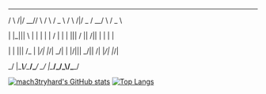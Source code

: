  _     _____ _     _     ____    _      ____  ____  _     ____ 
 
/ \ /|/  __// \   / \   /  _ \  / \  /|/  _ \/  __\/ \   /  _ \

| |_|||  \  | |   | |   | / \|  | |  ||| / \||  \/|| |   | | \|

| | |||  /_ | |_/\| |_/\| \_/|  | |/\||| \_/||    /| |_/\| |_/|

\_/ \|\____\\____/\____/\____/  \_/  \|\____/\_/\_\\____/\____/
                                                                                       

[![mach3tryhard's GitHub stats](https://github-readme-stats.vercel.app/api?username=mach3tryhard&show_icons=true&theme=transparent)](https://github.com/mach3tryhard/github-readme-stats)
[![Top Langs](https://github-readme-stats.vercel.app/api/top-langs/?username=mach3tryhard&show_icons=true&theme=transparent)](https://github.com/mach3tryhard/github-readme-stats)
